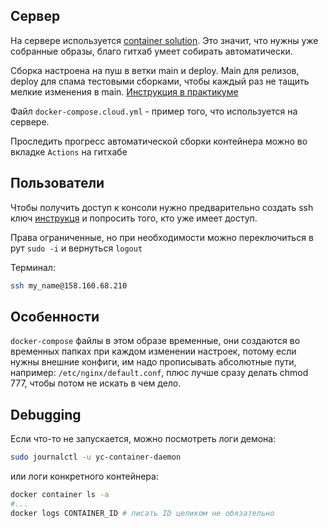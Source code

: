 ## Сервер

На сервере используется [container solution](https://cloud.yandex.ru/docs/cos/). Это значит, что нужны уже собранные образы, благо гитхаб умеет собирать автоматически.

Сборка настроена на пуш в ветки main и deploy. Main для релизов, deploy для спама тестовыми сборками, чтобы каждый раз не тащить мелкие изменения в main. [Инструкция в практикуме](https://practicum.yandex.ru/learn/middle-frontend/courses/e45affa2-2b3d-483e-b7a3-f09b1030d749/sprints/93755/topics/fd99bf9b-add4-4c92-b70d-739d7ecc5418/lessons/d5c7fd34-a7ef-413b-8d86-c6314021ec5a/)

Файл `docker-compose.cloud.yml` - пример того, что используется на сервере.

Проследить прогресс автоматической сборки контейнера можно во вкладке `Actions` на гитхабе

## Пользователи

Чтобы получить доступ к консоли нужно предварительно создать ssh ключ [инструкця](https://juniper-gambler-ec4.notion.site/7eee4ddf74944b9fa55c77feca7f5b95) и попросить того, кто уже имеет доступ.

Права ограниченные, но при необходимости можно переключиться в рут `sudo -i` и вернуться `logout`

Терминал:

```bash
ssh my_name@158.160.68.210
```

## Особенности

`docker-compose` файлы в этом образе временные, они создаются во временных папках при каждом изменении настроек, потому если нужны внешние конфиги, им надо прописывать абсолютные пути, например: `/etc/nginx/default.conf`, плюс лучше сразу делать chmod 777, чтобы потом не искать в чем дело.

## Debugging

Если что-то не запускается, можно посмотреть логи демона:

```bash
sudo journalctl -u yc-container-daemon
```

или логи конкретного контейнера:

```bash
docker container ls -a
#...
docker logs CONTAINER_ID # писать ID целиком не обязательно
```

